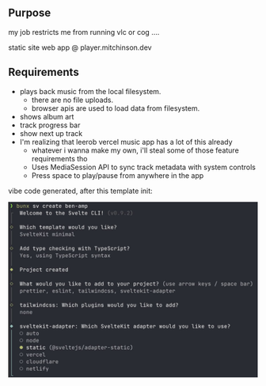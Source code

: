 ## Purpose

my job restricts me from running vlc or cog ....

static site web app @ player.mitchinson.dev

## Requirements

- plays back music from the local filesystem.
    - there are no file uploads.
    - browser apis are used to load data from filesystem.
- shows album art
- track progress bar
- show next up track
- I'm realizing that leerob vercel music app has a lot of this already
  - whatever i wanna make my own, i'll steal some of those feature requirements tho
  - Uses MediaSession API to sync track metadata with system controls
  - Press space to play/pause from anywhere in the app

vibe code generated, after this template init:

![](init.jpg)
